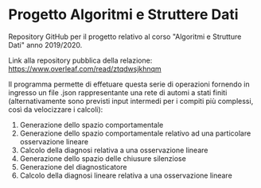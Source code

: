 # Progetto Algoritmi e Struttere Dati
Repository GitHub per il progetto relativo al corso "Algoritmi e Strutture Dati" anno 2019/2020.

Link alla repository pubblica della relazione: https://www.overleaf.com/read/ztqdwsjkhnqm

Il programma permette di effetuare questa serie di operazioni fornendo in ingresso un file .json rappresentante una rete di automi a stati finiti (alternativamente sono previsti input intermedi per i compiti più complessi, così da velocizzare i calcoli):
1. Generazione dello spazio comportamentale
2. Generazione dello spazio comportamentale relativo ad una particolare osservazione lineare
3. Calcolo della diagnosi relativa a una osservazione lineare
4. Generazione dello spazio delle chiusure silenziose
5. Generazione del diagnosticatore
6. Calcolo della diagnosi lineare relativa a una osservazione lineare
